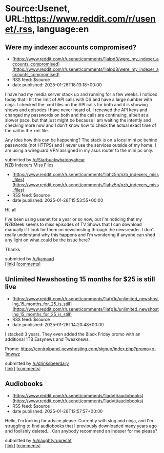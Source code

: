 # Source:Usenet, URL:https://www.reddit.com/r/usenet/.rss, language:en

## Were my indexer accounts compromised?
 - [https://www.reddit.com/r/usenet/comments/1ialpd3/were_my_indexer_accounts_compromised](https://www.reddit.com/r/usenet/comments/1ialpd3/were_my_indexer_accounts_compromised)
 - RSS feed: $source
 - date published: 2025-01-26T18:13:18+00:00

<!-- SC_OFF --><div class="md"><p>I have had my media server stack up and running for a few weeks. I noticed today that I hit the limit of API calls with DS and have a large number with ninja. I checked the .xml files on the API calls for both and it is showing shows and episodes I have never heard of. I renewed the API keys and changed my passwords on both and the calls are continuing, albeit at a slower pace, but that just might be because I am waiting the intently and checking more now and I don&#39;t know how to check the actual exact time of the call in the xml file.</p> <p>Any idea how this can be happening? The stack is on a local mini pc behind passwords (not HTTPS) and I never use the services outside of my home. I am using a wireguard VPN assigned in my asus router to the mini pc only.</p> </div><!-- SC_ON --> &#32; submitted by &#32; <a href="https://www.reddit.com/user/Starbuckwhatdoyahear"> /u/Starbuckwhatdoyahear </a> <br/> <span><a href="https://www.reddit.com/r/usenet

## NZB Indexers Miss Files
 - [https://www.reddit.com/r/usenet/comments/1iahz5n/nzb_indexers_miss_files](https://www.reddit.com/r/usenet/comments/1iahz5n/nzb_indexers_miss_files)
 - RSS feed: $source
 - date published: 2025-01-26T15:53:55+00:00

<!-- SC_OFF --><div class="md"><p>Hi, all</p> <p>I&#39;ve been using usenet for a year or so now, but I&#39;m noticing that my NZBGeek seems to miss episodes of TV Shows that I can download manually if I look for them on newshosting through the newsreader. I don&#39;t really understand why this happens and I&#39;m wondering if anyone can shed any light on what could be the issue here?</p> <p>Thanks</p> </div><!-- SC_ON --> &#32; submitted by &#32; <a href="https://www.reddit.com/user/kamaad"> /u/kamaad </a> <br/> <span><a href="https://www.reddit.com/r/usenet/comments/1iahz5n/nzb_indexers_miss_files/">[link]</a></span> &#32; <span><a href="https://www.reddit.com/r/usenet/comments/1iahz5n/nzb_indexers_miss_files/">[comments]</a></span>

## Unlimited Newshosting 15 months for $25 is still live
 - [https://www.reddit.com/r/usenet/comments/1iafp1u/unlimited_newshosting_15_months_for_25_is_still](https://www.reddit.com/r/usenet/comments/1iafp1u/unlimited_newshosting_15_months_for_25_is_still)
 - RSS feed: $source
 - date published: 2025-01-26T14:20:48+00:00

<!-- SC_OFF --><div class="md"><p>I stacked 3 years. They even added the Black Friday promo with an additional 1TB Easynews and Tweaknews.</p> <p>Promo: <a href="https://controlpanel.newshosting.com/signup/index.php?promo=o-1mwwz">https://controlpanel.newshosting.com/signup/index.php?promo=o-1mwwz</a></p> </div><!-- SC_ON --> &#32; submitted by &#32; <a href="https://www.reddit.com/user/drinksbeerdaily"> /u/drinksbeerdaily </a> <br/> <span><a href="https://www.reddit.com/r/usenet/comments/1iafp1u/unlimited_newshosting_15_months_for_25_is_still/">[link]</a></span> &#32; <span><a href="https://www.reddit.com/r/usenet/comments/1iafp1u/unlimited_newshosting_15_months_for_25_is_still/">[comments]</a></span>

## Audiobooks
 - [https://www.reddit.com/r/usenet/comments/1iadvtj/audiobooks](https://www.reddit.com/r/usenet/comments/1iadvtj/audiobooks)
 - RSS feed: $source
 - date published: 2025-01-26T12:57:57+00:00

<!-- SC_OFF --><div class="md"><p>Hello, I&#39;m looking for advice please. Currently with slug and ninja, and I&#39;m struggling to find audiobooks that I previously downloaded many years ago and foolishly deleted... Can anybody recommend an indexer for me please?</p> </div><!-- SC_ON --> &#32; submitted by &#32; <a href="https://www.reddit.com/user/naughtyruprecht"> /u/naughtyruprecht </a> <br/> <span><a href="https://www.reddit.com/r/usenet/comments/1iadvtj/audiobooks/">[link]</a></span> &#32; <span><a href="https://www.reddit.com/r/usenet/comments/1iadvtj/audiobooks/">[comments]</a></span>

